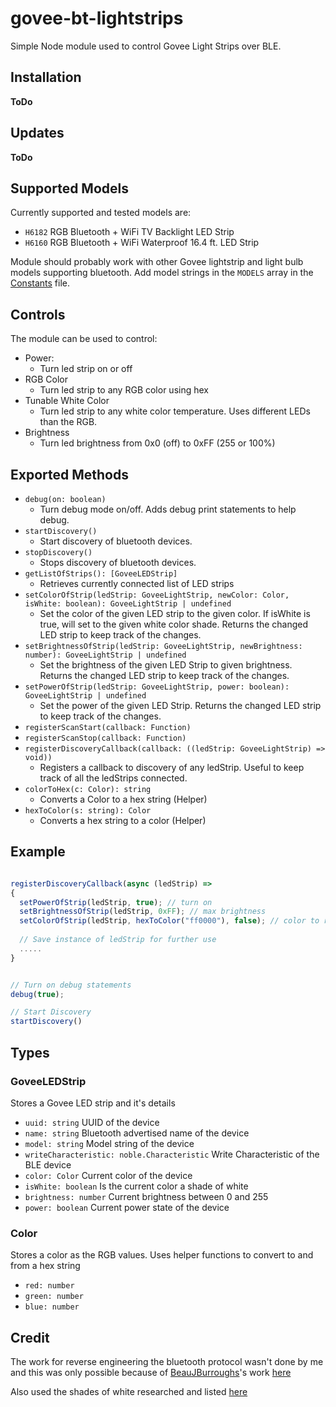 # govee-bt-lightstrips
Simple Node module used to control Govee Light Strips over BLE.

## Installation

**ToDo**

## Updates

**ToDo**

## Supported Models

Currently supported and tested models are:
- `H6182` RGB Bluetooth + WiFi TV Backlight LED Strip
- `H6160` RGB Bluetooth + WiFi Waterproof 16.4 ft. LED Strip

Module should probably work with other Govee lightstrip and light bulb models supporting bluetooth. 
Add model strings in the `MODELS` array in the [Constants](src/constants.ts) file.

## Controls

The module can be used to control:

- Power:
  - Turn led strip on or off
- RGB Color
  - Turn led strip to any RGB color using hex
- Tunable White Color
  - Turn led strip to any white color temperature. Uses different LEDs than the RGB.
- Brightness
  - Turn led brightness from 0x0 (off) to 0xFF (255 or 100%)

## Exported Methods

- `debug(on: boolean)`
  - Turn debug mode on/off. Adds debug print statements to help debug.
- `startDiscovery()`
  - Start discovery of bluetooth devices.
- `stopDiscovery()`
  - Stops discovery of bluetooth devices.
- `getListOfStrips(): [GoveeLEDStrip]`
  - Retrieves currently connected list of LED strips
- `setColorOfStrip(ledStrip: GoveeLightStrip, newColor: Color, isWhite: boolean): GoveeLightStrip | undefined`
  - Set the color of the given LED strip to the given color. If isWhite is true, will set to the given white color shade.
  Returns the changed LED strip to keep track of the changes.
- `setBrightnessOfStrip(ledStrip: GoveeLightStrip, newBrightness: number): GoveeLightStrip | undefined`
  - Set the brightness of the given LED Strip to given brightness. Returns the changed LED strip to keep track of the changes.
- `setPowerOfStrip(ledStrip: GoveeLightStrip, power: boolean):  GoveeLightStrip | undefined`
  - Set the power of the given LED Strip. Returns the changed LED strip to keep track of the changes.
- `registerScanStart(callback: Function)`
- `registerScanStop(callback: Function)`
- `registerDiscoveryCallback(callback: ((ledStrip: GoveeLightStrip) => void))`
  - Registers a callback to discovery of any ledStrip. Useful to keep track of all the ledStrips connected.
- `colorToHex(c: Color): string`
  - Converts a Color to a hex string (Helper)
- `hexToColor(s: string): Color`
  - Converts a hex string to a color (Helper)

## Example

```typescript

registerDiscoveryCallback(async (ledStrip) => 
{
  setPowerOfStrip(ledStrip, true); // turn on
  setBrightnessOfStrip(ledStrip, 0xFF); // max brightness
  setColorOfStrip(ledStrip, hexToColor("ff0000"), false); // color to red
  
  // Save instance of ledStrip for further use
  .....
}


// Turn on debug statements
debug(true);

// Start Discovery
startDiscovery()

```

## Types

### GoveeLEDStrip

Stores a Govee LED strip and it's details
- `uuid: string` UUID of the device
- `name: string` Bluetooth advertised name of the device
- `model: string` Model string of the device
- `writeCharacteristic: noble.Characteristic` Write Characteristic of the BLE device
- `color: Color` Current color of the device
- `isWhite: boolean` Is the current color a shade of white
- `brightness: number` Current brightness between 0 and 255
- `power: boolean` Current power state of the device

### Color

Stores a color as the RGB values. Uses helper functions to convert to and from a hex string
- `red: number`
- `green: number`
- `blue: number`

## Credit

The work for reverse engineering the bluetooth protocol wasn't done by me and this was only possible because of [BeauJBurroughs](https://github.com/BeauJBurroughs)'s work [here](https://github.com/BeauJBurroughs/Govee-H6127-Reverse-Engineering)

Also used the shades of white researched and listed [here](https://github.com/chvolkmann/govee_btled)
